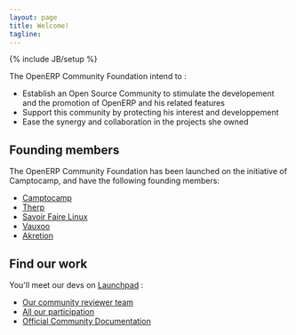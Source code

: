 ```yaml
---
layout: page
title: Welcome!
tagline: 
---
```

{% include JB/setup %}

The OpenERP Community Foundation intend to :

+ Establish an Open Source Community to stimulate the developement and the promotion of OpenERP and his related features
+ Support this community by protecting his interest and developpement
+ Ease the synergy and collaboration in the projects she owned

## Founding members

The OpenERP Community Foundation has been launched on the initiative of Camptocamp, and have the following founding members:

+ [Camptocamp](https://www.camptocamp.com/)
+ [Therp](http://therp.nl/)
+ [Savoir Faire Linux](http://www.savoirfairelinux.com/en/)
+ [Vauxoo](http://vauxoo.com/)
+ [Akretion](http://www.akretion.com/)

## Find our work

You'll meet our devs on [Launchpad](https://launchpad.net) :

+ [Our community reviewer team](https://launchpad.net/~openerp-community-reviewer)
+ [All our participation](https://launchpad.net/~openerp-community-reviewer/+participation)
+ [Official Community Documentation](https://doc.openerp.com/contribute/02_working_in_teams/)
    


